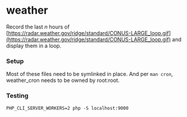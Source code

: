 # weather

Record the last _n_ hours of [https://radar.weather.gov/ridge/standard/CONUS-LARGE_loop.gif](https://radar.weather.gov/ridge/standard/CONUS-LARGE_loop.gif) and display them in a loop.

### Setup

Most of these files need to be symlinked in place. And per `man cron`, weather_cron needs to be owned by root:root.

### Testing

`PHP_CLI_SERVER_WORKERS=2 php -S localhost:9000`
